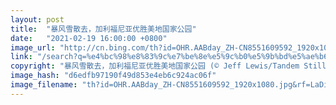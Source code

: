 ```yaml
---
layout: post
title:  "暴风雪散去，加利福尼亚优胜美地国家公园"
date:   "2021-02-19 16:00:00 +0800"
image_url: "http://cn.bing.com/th?id=OHR.AABday_ZH-CN8551609592_1920x1080.jpg&rf=LaDigue_1920x1080.jpg&pid=hp"
link: "/search?q=%e4%bc%98%e8%83%9c%e7%be%8e%e5%9c%b0%e5%9b%bd%e5%ae%b6%e5%85%ac%e5%9b%ad&form=hpcapt&mkt=zh-cn"
copyright: "暴风雪散去，加利福尼亚优胜美地国家公园 (© Jeff Lewis/Tandem Stills + Motion)"
image_hash: "d6edfb97190f49d853e4eb6c924ac06f"
image_filename: "th?id=OHR.AABday_ZH-CN8551609592_1920x1080.jpg&rf=LaDigue_1920x1080.jpg&pid=hp"
---
```

